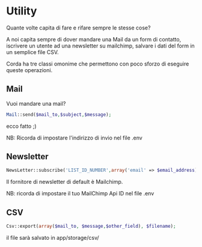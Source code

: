 # Utility

Quante volte capita di fare e rifare sempre le stesse cose?

A noi capita sempre di dover mandare una Mail da un form di contatto, iscrivere un utente ad una newsletter su mailchimp, salvare i dati del form in un semplice file CSV.

Corda ha tre classi omonime che permettono con poco sforzo di eseguire queste operazioni.



## Mail

Vuoi mandare una mail? 

```php
Mail::send($mail_to,$subject,$message);
```

ecco fatto ;)

NB: Ricorda di impostare l'indirizzo di invio nel file .env

## Newsletter

```php
NewsLetter::subscribe('LIST_ID_NUMBER',array('email' => $email_address));
```

Il fornitore di newsletter di default è Mailchimp.

NB: ricorda di impostare il tuo MailChimp Api ID nel file .env 



## CSV

```php
Csv::export(array($mail_to, $message,$other_field), $filename);
```

il file sarà salvato in app/storage/csv/ 

